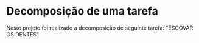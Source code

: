 # Decomposição de uma tarefa
Neste projeto foi realizado a decomposição de seguinte tarefa: "ESCOVAR OS DENTES"
